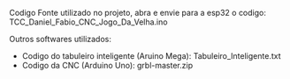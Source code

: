 Codigo Fonte utilizado no projeto, abra e envie para a esp32 o codigo: TCC_Daniel_Fabio_CNC_Jogo_Da_Velha.ino

Outros softwares utilizados:
  -  Codigo do tabuleiro inteligente (Aruino Mega): Tabuleiro_Inteligente.txt
  -  Codigo da CNC (Arduino Uno): grbl-master.zip
